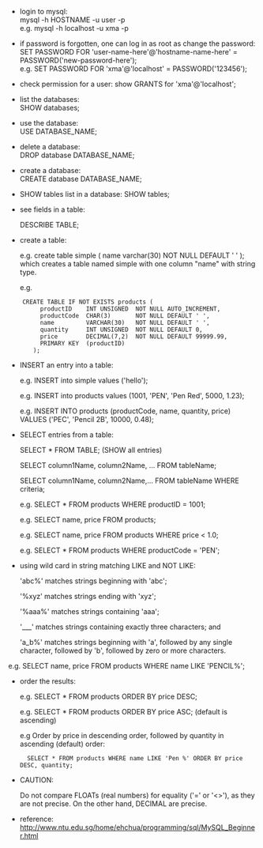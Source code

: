 - login to mysql:  
	mysql -h HOSTNAME -u user -p  
	e.g. mysql -h localhost -u xma -p

- if password is forgotten, one can log in as root as change the password:  
	SET PASSWORD FOR 'user-name-here'@'hostname-name-here' = PASSWORD('new-password-here');  
	e.g. SET PASSWORD FOR 'xma'@'localhost' = PASSWORD('123456');
 
- check permission for a user: show GRANTS for 'xma'@'localhost';

- list the databases:  
	SHOW databases;

- use the database:  
	USE DATABASE_NAME;

- delete a database:  
	DROP database DATABASE_NAME;

- create a database:  
	CREATE database DATABASE_NAME;

- SHOW tables list in a database:
	SHOW tables;

- see fields in a table:
	
	DESCRIBE TABLE;

- create a table:
	
	e.g. create table simple ( name varchar(30) NOT NULL DEFAULT ' ' );  
which creates a table named simple with one column "name" with string type.
	
	e.g. 
```
	CREATE TABLE IF NOT EXISTS products (
         productID    INT UNSIGNED  NOT NULL AUTO_INCREMENT,
         productCode  CHAR(3)       NOT NULL DEFAULT ' ',
         name         VARCHAR(30)   NOT NULL DEFAULT ' ',
         quantity     INT UNSIGNED  NOT NULL DEFAULT 0,
         price        DECIMAL(7,2)  NOT NULL DEFAULT 99999.99,
         PRIMARY KEY  (productID)
       );
```
- INSERT an entry into a table:
	
	e.g. INSERT into simple values ('hello');
	
	e.g. INSERT into products values (1001, 'PEN', 'Pen Red', 5000, 1.23);
	
	e.g. INSERT INTO products (productCode, name, quantity, price) VALUES ('PEC', 'Pencil 2B', 10000, 0.48);

- SELECT entries from a table:
	
	SELECT * FROM TABLE; (SHOW all entries)
	
	SELECT column1Name, column2Name, ... FROM tableName;
	
	SELECT column1Name, column2Name,... FROM tableName WHERE criteria;
	
	e.g. SELECT * FROM products WHERE productID = 1001;
	
	e.g. SELECT name, price FROM products;
	
	e.g. SELECT name, price FROM products WHERE price < 1.0;
	
	e.g. SELECT * FROM products WHERE productCode = 'PEN';

- using wild card in string matching LIKE and NOT LIKE:

	'abc%' matches strings beginning with 'abc';
	
	'%xyz' matches strings ending with 'xyz';
	
	'%aaa%' matches strings containing 'aaa';
	
	'___' matches strings containing exactly three characters; and
	
	'a_b%' matches strings beginning with 'a', followed by any single character, followed by 'b', followed by zero or more characters.

e.g. SELECT name, price FROM products WHERE name LIKE 'PENCIL%';

- order the results:
	
	e.g. SELECT * FROM products ORDER BY price DESC;
	
	e.g. SELECT * FROM products ORDER BY price ASC; (default is ascending)
	
	e.g Order by price in descending order, followed by quantity in ascending (default) order:
		
		SELECT * FROM products WHERE name LIKE 'Pen %' ORDER BY price DESC, quantity;

- CAUTION: 

	Do not compare FLOATs (real numbers) for equality ('=' or '<>'), as they are not precise. On the other hand, DECIMAL are precise.

- reference: 
	http://www.ntu.edu.sg/home/ehchua/programming/sql/MySQL_Beginner.html
